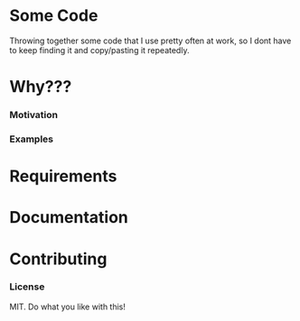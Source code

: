 # Some Code
Throwing together some code that I use pretty often at work, so I dont have to keep finding it and copy/pasting it repeatedly.

# Why???
### Motivation

### Examples

# Requirements

# Documentation

# Contributing

### License
MIT. Do what you like with this!
